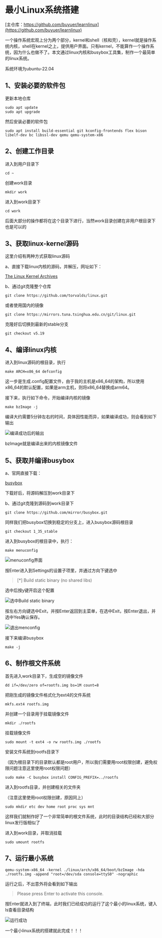 # 最小Linux系统搭建

[主仓库：https://github.com/buyuer/learnlinux](https://github.com/buyuer/learnlinux)



一个操作系统宏观上分为两个部分，kernel和shell（核和壳），kernel就是操作系统内核，shell在kernel之上，提供用户界面。只有kernel，不能算作一个操作系统，因为什么也做不了。本文通过linux内核和busybox工具集，制作一个最简单的linux系统。

系统环境为ubuntu-22.04

## 1、安装必要的软件包

更新本地仓库

```shell
sudo apt update
sudo apt upgrade
```

然后安装必要的软件包

```shell
sudo apt install build-essential git kconfig-frontends flex bison libelf-dev bc libssl-dev qemu qemu-system-x86
```

## 2、创建工作目录

进入到用户目录下

```shell
cd ~
```

创建work目录

```shell
mkdir work
```

进入到work目录下

```shell
cd work
```

后面大部分的操作都将在这个目录下进行，当然work目录创建在非用户根目录下也是可以的

## 3、获取linux-kernel源码

这里介绍有两种方式获取linux源码

a、直接下载linux内核的源码，并解压，网址如下：

[The Linux Kernel Archives](https://www.kernel.org/)

b、通过git克隆整个仓库

```shell
git clone https://github.com/torvalds/linux.git
```

或者使用国内的镜像

```shell
git clone https://mirrors.tuna.tsinghua.edu.cn/git/linux.git
```

克隆好后切换到最新的stable分支

```shell
git checkout v5.19
```

## 4、编译linux内核

进入到linux源码的根目录，执行

```shell
make ARCH=x86_64 defconfig
```

这一步是生成.config配置文件，由于我的主机是x86_64的架构，所以使用x86_64的默认配置，如果是arm主机，则将x86_64替换成arm64。

接下来，执行如下命令，开始编译内核的镜像

```shell
make bzImage -j
```

编译大约需要5分钟左右的时间，具体因性能而异，如果编译成功，则会看到如下输出

![编译成功后的输出](image/搭建最小的linux系统/1662372225153.png "编译成功后的输出")

bzImage就是编译出来的内核镜像文件

## 5、获取并编译busybox

a、官网直接下载：

[busybox](https://busybox.net/)

下载好后，将源码解压到work目录下

b、通过git克隆到源码到work目录下

```shell
git clone https://github.com/mirror/busybox.git
```

同样我们把busybox切换到稳定的分支上，进入busybox源码根目录

```shell
git checkout 1_35_stable
```

进入到busybox的根目录中，执行：

```shell
make menuconfig
```

![menuconfig界面](image/搭建最小的linux系统/1662375959239.png "menuconfig界面")

按Enter进入到Settings的设置子项里，并通过方向下键选中

> [*] Build static binary (no shared libs)

选中后按y键开启这个配置

![选中Build static binary](image/搭建最小的linux系统/1662376011674.png "选中Build static binary")

按左右方向键选中Exit，并按Enter返回到主菜单，在选中Exit，按Enter退出，并选中Yes确认保存。

![退出menconfig](image/搭建最小的linux系统/1662376057849.png "退出menconfig")

接下来编译busybox

```shell
make -j
```

## 6、制作根文件系统

首先进入work目录下，生成空的镜像文件

```shell
dd if=/dev/zero of=rootfs.img bs=1M count=8
```

把刚生成的镜像文件格式化为ext4的文件系统

```shell
mkfs.ext4 rootfs.img
```

并创建一个目录用于挂载镜像文件

```shell
mkdir ./rootfs
```

挂载镜像文件

```shell
sudo mount -t ext4 -o rw rootfs.img ./rootfs
```

安装文件系统到rootfs目录下

（因为根目录下的目录默认都是root用户，所以我们需要用root权限创建，避免权限问题注意这里使用root权限问题）

```shell
sudo make -C busybox install CONFIG_PREFIX=../rootfs
```

进入到rootfs目录，并创建相关的文件夹

（注意这里使用root权限创建，原因同上）

```shell
sudo mkdir etc dev home root proc sys mnt
```

这样我们就制作好了一个非常简单的根文件系统，此时的目录结构已经和大部分linux发行版相似了

进入到work目录，并取消挂载

```shell
sudo umount rootfs
```

## 7、运行最小系统

```shell
qemu-system-x86_64 -kernel ./linux/arch/x86_64/boot/bzImage -hda ./rootfs.img -append "root=/dev/sda console=ttyS0" -nographic
```

运行之后，不出意外将会看到如下输出

> Please press Enter to activate this console.

按Enter就进入到了终端，此时我们已经成功的运行了这个最小的linux系统，键入ls查看目录结构

![运行成功](image/搭建最小的linux系统/1662377320338.png "运行成功")

一个最小linux系统的搭建就此完成！！！
